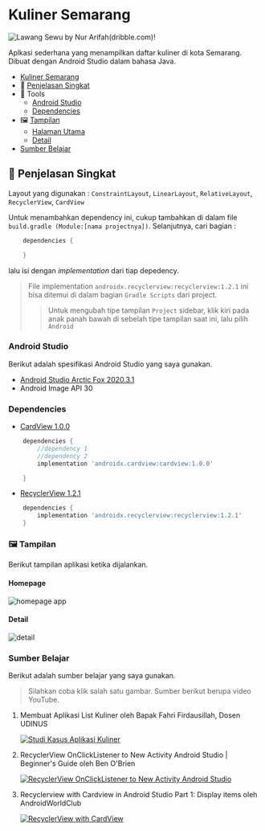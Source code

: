 # Kuliner Semarang

![Lawang Sewu by Nur Arifah(dribble.com)!](https://cdn.dribbble.com/users/4866327/screenshots/11021513/media/51c90af5665aa8fd11f21021da714af8.png?compress=1&resize=1200x900)

<div id="kuliner-semarang"/>

Aplkasi sederhana yang menampilkan daftar kuliner
di kota Semarang. Dibuat dengan Android Studio dalam bahasa Java.

- [Kuliner Semarang](#kuliner-semarang)
- 📝 [Penjelasan Singkat](#short-desc)
- 🧰 Tools
  - [Android Studio](#android-studio)
  - [Dependencies](#dependencies)
- 🖼 [Tampilan](#tampilan)
  - [Halaman Utama](#homepage)
  - [Detail](#details)
- [Sumber Belajar](#sources)

<div id="short-desc"/>

## 📝 Penjelasan Singkat

Layout yang digunakan : `ConstraintLayout`, `LinearLayout`, `RelativeLayout`, `RecyclerView`, `CardView`

Untuk menambahkan dependency ini, cukup tambahkan di dalam file `build.gradle (Module:[nama projectnya])`. Selanjutnya, cari bagian :

```gradle
    dependencies {

    }
```

lalu isi dengan _implementation_ dari tiap depedency.

> File implementation `androidx.recyclerview:recyclerview:1.2.1` ini bisa ditemui di dalam bagian `Gradle Scripts` dari project.
>
> > Untuk mengubah tipe tampilan `Project` sidebar, klik kiri pada anak panah bawah di sebelah tipe tampilan saat ini, lalu pilih `Android`

<div id="android-studio"/>

### Android Studio

Berikut adalah spesifikasi Android Studio yang saya
gunakan.

- [Android Studio Arctic Fox 2020.3.1](https://developer.android.com/studio)
- Android Image API 30

<div id="dependencies"/>

### Dependencies

- [CardView 1.0.0](https://developer.android.com/jetpack/androidx/releases/cardview?hl=en)

```gradle
    dependencies {
        //dependency 1
        //dependency 2
        implementation 'androidx.cardview:cardview:1.0.0'

    }
```

- [RecyclerView 1.2.1]()

```gradle
    dependencies {
        implementation 'androidx.recyclerview:recyclerview:1.2.1'
    }
```

<div id="tampilan"></div>

### 🖼 Tampilan

Berikut tampilan aplikasi ketika dijalankan.

#### Homepage

![homepage app](screenshots/homepage.png)

#### Detail

![detail ](screenshots/detail.png)

<div id="sources"></div>

### Sumber Belajar

Berikut adalah sumber belajar yang saya gunakan.

> Silahkan coba klik salah satu gambar. Sumber berikut berupa video YouTube.

1. Membuat Aplikasi List Kuliner oleh Bapak Fahri Firdausillah, Dosen UDINUS

   [![Studi Kasus Aplikasi Kuliner ](screenshots\hqdefault-recyclerview.jpg)](https://www.youtube.com/watch?v=zQpKmnNehb0&list=PLVslXNopr4TnQ4WSWY6_Jysg0e61RN00l&index=17 "Studi Kasus Aplikasi ")

2. RecyclerView OnClickListener to New Activity Android Studio | Beginner's Guide oleh Ben O'Brien

   [![RecyclerView OnClickListener to New Activity Android Studio](screenshots/maxresdefault-recyclerview-onclicklistener.jpg)](https://www.youtube.com/watch?v=vBxNDtyE_Co&list=PLVslXNopr4TnQ4WSWY6_Jysg0e61RN00l&index=20 "RecyclerView OnClickListener to New Activity Android Studio")

3. Recyclerview with Cardview in Android Studio Part 1: Display items oleh AndroidWorldClub

   [![RecyclerView with CardView](screenshots/maxresdefault-recyclerview-with-cardview.jpg)](https://www.youtube.com/watch?v=oq_xGMN0mRE&list=PLVslXNopr4TnQ4WSWY6_Jysg0e61RN00l&index=19 "RecyclerView with CardView")
